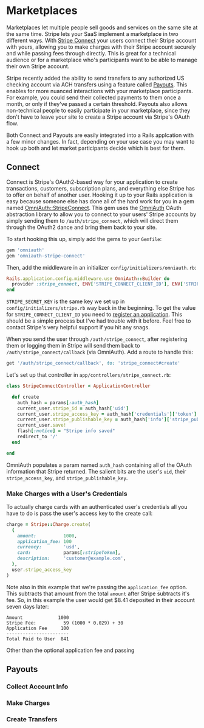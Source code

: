 [stripe-connect]: https://stripe.com/connect
[stripe-payouts]: https://stripe.com/blog/send-payouts-with-stripe
[OmniAuth]: https://github.com/intridea/omniauth
[OmniAuth::StripeConnect]: https://github.com/isaacsanders/omniauth-stripe-connect
[stripe-connect-register]: https://stripe.com/docs/connect/getting-started#register-application

# Marketplaces

Marketplaces let multiple people sell goods and services on the same site at the same time. Stripe lets your SaaS implement a marketplace in two different ways. With [Stripe Connect][stripe-connect] your users connect their Stripe account with yours, allowing you to make charges with their Stripe account securely and while passing fees through directly. This is great for a technical audience or for a marketplace who's participants want to be able to manage their own Stripe account.

Stripe recently added the ability to send transfers to any authorized US checking account via ACH transfers using a feature called [Payouts][stripe-payouts]. This enables for more nuanced interactions with your marketplace participants. For example, you could send their collected payments to them once a month, or only if they've passed a certain threshold. Payouts also allows non-technical people to easily participate in your marketplace, since they don't have to leave your site to create a Stripe account via Stripe's OAuth flow.

Both Connect and Payouts are easily integrated into a Rails applcation with a few minor changes. In fact, depending on your use case you may want to hook up both and let market participants decide which is best for them.

## Connect

Connect is Stripe's OAuth2-based way for your application to create transactions, customers, subscription plans, and everything else Stripe has to offer on behalf of another user. Hooking it up to your Rails application is easy because someone else has done all of the hard work for you in a gem named [OmniAuth::StripeConnect][]. This gem uses the [OmniAuth][] OAuth abstraction library to allow you to connect to your users' Stripe accounts by simply sending them to `/auth/stripe_connect`, which will direct them through the OAuth2 dance and bring them back to your site.

To start hooking this up, simply add the gems to your `Gemfile`:

```ruby
gem 'omniauth'
gem 'omniauth-stripe-connect'
```

Then, add the middleware in an initializer `config/initializers/omniauth.rb`:

```ruby
Rails.application.config.middleware.use OmniAuth::Builder do
  provider :stripe_connect, ENV['STRIPE_CONNECT_CLIENT_ID'], ENV['STRIPE_SECRET_KEY']
end
```

`STRIPE_SECRET_KEY` is the same key we set up in `config/initializers/stripe.rb` way back in the beginning. To get the value for `STRIPE_CONNECT_CLIENT_ID` you need to [register an application][stripe-connect-register]. This should be a simple process but I've had trouble with it before. Feel free to contact Stripe's very helpful support if you hit any snags.

When you send the user through `/auth/stripe_connect`, after registering them or logging them in Stripe will send them back to `/auth/stripe_connect/callback` (via OmniAuth). Add a route to handle this:

```ruby
get '/auth/stripe_connect/callback', to: 'stripe_connect#create'
```

Let's set up that controller in `app/controllers/stripe_connect.rb`:

```ruby
class StripeConnectController < ApplicationController

  def create
    auth_hash = params[:auth_hash]
    current_user.stripe_id = auth_hash['uid']
    current_user.stripe_access_key = auth_hash['credentials']['token']
    current_user.stripe_publishable_key = auth_hash['info']['stripe_publishable_key']
    current_user.save!
    flash[:notice] = "Stripe info saved"
    redirect_to '/'
  end

end
```

OmniAuth populates a param named `auth_hash` containing all of the OAuth information that Stripe returned. The salient bits are the user's `uid`, their `stripe_access_key`, and `stripe_publishable_key`.

### Make Charges with a User's Credentials

To actually charge cards with an authenticated user's credentials all you have to do is pass the user's access key to the create call:

```ruby
charge = Stripe::Charge.create(
  {
    amount:          1000,
    application_fee: 100
    currency:        'usd',
    card:            params[:stripeToken],
    description:     'customer@example.com',
  },
  user.stripe_access_key
)
```

Note also in this example that we're passing the `application_fee` option. This subtracts that amount from the total `amount` after Stripe subtracts it's fee. So, in this example the user would get $8.41 deposited in their account seven days later:

```text
Amount             1000
Stripe Fee:          59 (1000 * 0.029) + 30
Application Fee     100
-----------------------
Total Paid to User  841
```

Other than the optional application fee and passing

## Payouts

### Collect Account Info

### Make Charges

### Create Transfers
